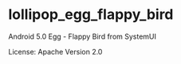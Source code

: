 # lollipop_egg_flappy_bird
Android 5.0 Egg - Flappy Bird  from SystemUI

License:
Apache Version 2.0
